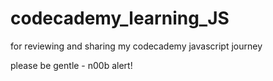 # codecademy_learning_JS
for reviewing and sharing my codecademy javascript journey

please be gentle - n00b alert!
